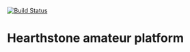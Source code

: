 [![Build Status](http://circleci-badges-max.herokuapp.com/img/von-berlichingen/hearthstone?token=:circle-ci-token)](https://circleci.com/gh/von-berlichingen/hearthstone)
# Hearthstone amateur platform
